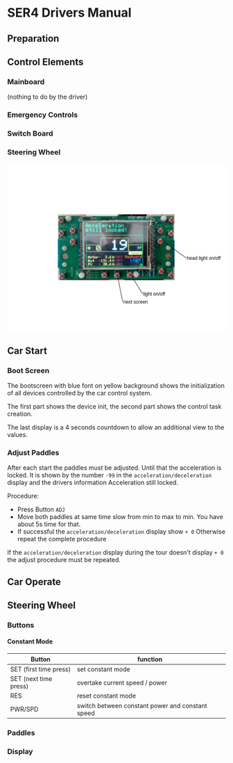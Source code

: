 # SER4 Drivers Manual

## Preparation

## Control Elements

### Mainboard

(nothing to do by the driver)

### Emergency Controls

### Switch Board

### Steering Wheel

![steeringwheel](./assets.ser4-drivers-manual/SteeringWheel.drawio.png)

## Car Start

### Boot Screen

The bootscreen with blue font on yellow background shows the initialization of all devices controlled by the car control system.

The first part shows the device init, the second part shows the control task creation.

The last display is a 4 seconds countdown to allow an additional view to the values.

### Adjust Paddles

After each start the paddles must be adjusted. Until that the acceleration is locked. It is shown by the number `-99` in the `acceleration/deceleration` display and the drivers information Acceleration still locked.

Procedure:

- Press Button `ADJ`
- Move both paddles at same time slow from min to max to min.
  You have about 5s time for that.
- If successful the `acceleration/deceleration` display show `+ 0`
  Otherwise repeat the complete procedure

If the `acceleration/deceleration` display during the tour doesn't display `+ 0` the adjust procedure must be repeated.

## Car Operate

## Steering Wheel

### Buttons

#### Constant Mode


| Button                 | function                                         |
| ------------------------ | -------------------------------------------------- |
| SET (first time press) | set constant mode                                |
| SET (next time press)  | overtake current speed / power                   |
| RES                    | reset constant mode                              |
| PWR/SPD                | switch between constant power and constant speed |

### Paddles

### Display
